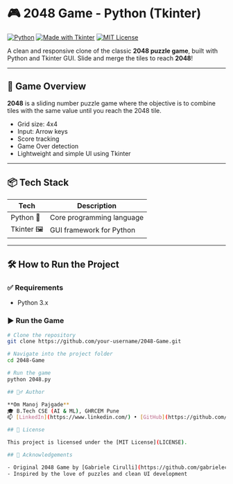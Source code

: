 # 🎮 2048 Game - Python (Tkinter)

[![Python](https://img.shields.io/badge/Python-3.x-blue?logo=python)](https://www.python.org/)
[![Made with Tkinter](https://img.shields.io/badge/Made%20with-Tkinter-blueviolet)](https://wiki.python.org/moin/TkInter)
[![MIT License](https://img.shields.io/badge/license-MIT-green.svg)](LICENSE)

A clean and responsive clone of the classic **2048 puzzle game**, built with Python and Tkinter GUI. Slide and merge the tiles to reach **2048**!

---

## 🧩 Game Overview

**2048** is a sliding number puzzle game where the objective is to combine tiles with the same value until you reach the 2048 tile.

- Grid size: 4x4  
- Input: Arrow keys  
- Score tracking  
- Game Over detection  
- Lightweight and simple UI using Tkinter

---

## 📦 Tech Stack

| Tech        | Description              |
|-------------|--------------------------|
| Python 🐍    | Core programming language |
| Tkinter 🖼️   | GUI framework for Python  |

---

## 🛠️ How to Run the Project

### ✅ Requirements

- Python 3.x

### ▶️ Run the Game

```bash
# Clone the repository
git clone https://github.com/your-username/2048-Game.git

# Navigate into the project folder
cd 2048-Game

# Run the game
python 2048.py

## 🙋‍♂️ Author

**Om Manoj Pajgade**  
🎓 B.Tech CSE (AI & ML), GHRCEM Pune  
📫 [LinkedIn](https://www.linkedin.com/) • [GitHub](https://github.com/om-pajgade)

## 📄 License

This project is licensed under the [MIT License](LICENSE).

## 🌟 Acknowledgements

- Original 2048 Game by [Gabriele Cirulli](https://github.com/gabrielecirulli/2048)
- Inspired by the love of puzzles and clean UI development

